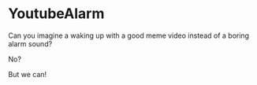 # YoutubeAlarm

Can you imagine a waking up with a good meme video instead of a boring alarm sound?

No?

But we can!
